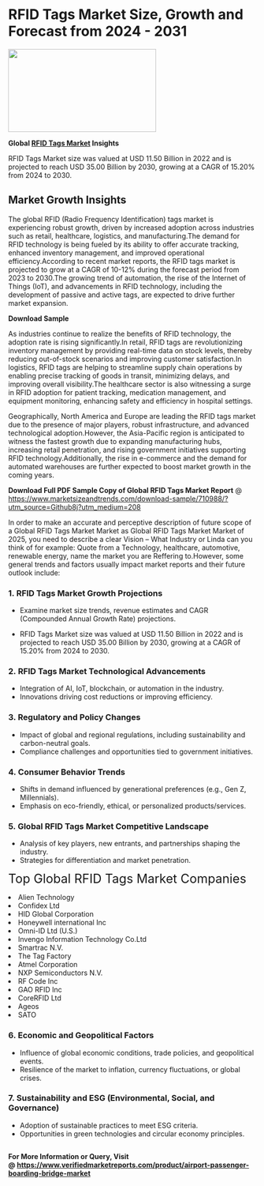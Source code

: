 <H1>RFID Tags Market Size, Growth and Forecast from 2024 - 2031</H1><img class="aligncenter size-medium wp-image-584254" src="https://thirdeyenews.in/wp-content/uploads/2024/09/Global-Market-Research-300x168.jpeg" alt="" width="300" height="168" /><p><strong>Global&nbsp;<a href="https://www.marketsizeandtrends.com/download-sample/710988/?utm_source=Github8j?utm_medium=208">RFID Tags Market</a> Insights</strong></p><p>RFID Tags Market size was valued at USD 11.50 Billion in 2022 and is projected to reach USD 35.00 Billion by 2030, growing at a CAGR of 15.20% from 2024 to 2030.</p><p><h2>Market Growth Insights</h2> <p>The global RFID (Radio Frequency Identification) tags market is experiencing robust growth, driven by increased adoption across industries such as retail, healthcare, logistics, and manufacturing.The demand for RFID technology is being fueled by its ability to offer accurate tracking, enhanced inventory management, and improved operational efficiency.According to recent market reports, the RFID tags market is projected to grow at a CAGR of 10-12% during the forecast period from 2023 to 2030.The growing trend of automation, the rise of the Internet of Things (IoT), and advancements in RFID technology, including the development of passive and active tags, are expected to drive further market expansion.</p> <p><strong>Download Sample</strong></p> <p>As industries continue to realize the benefits of RFID technology, the adoption rate is rising significantly.In retail, RFID tags are revolutionizing inventory management by providing real-time data on stock levels, thereby reducing out-of-stock scenarios and improving customer satisfaction.In logistics, RFID tags are helping to streamline supply chain operations by enabling precise tracking of goods in transit, minimizing delays, and improving overall visibility.The healthcare sector is also witnessing a surge in RFID adoption for patient tracking, medication management, and equipment monitoring, enhancing safety and efficiency in hospital settings.</p> <p>Geographically, North America and Europe are leading the RFID tags market due to the presence of major players, robust infrastructure, and advanced technological adoption.However, the Asia-Pacific region is anticipated to witness the fastest growth due to expanding manufacturing hubs, increasing retail penetration, and rising government initiatives supporting RFID technology.Additionally, the rise in e-commerce and the demand for automated warehouses are further expected to boost market growth in the coming years.</p> <p><span class=""><strong>Download Full PDF Sample Copy of Global RFID Tags Market Report</strong> @ <a href="https://www.marketsizeandtrends.com/download-sample/710988/?utm_source=Github8j?utm_medium=208" target="_blank">https://www.marketsizeandtrends.com/download-sample/710988/?utm_source=Github8j?utm_medium=208</a></span></p><p>In order to make an accurate and perceptive description of future scope of a Global&nbsp;RFID Tags Market Market as Global&nbsp;RFID Tags Market Market of 2025, you need to describe a clear Vision &ndash; What Industry or Linda can you think of for example: Quote from a Technology, healthcare, automotive, renewable energy, name the market you are Reffering to.However, some general trends and factors usually impact market reports and their future outlook include:</p><h3>1.&nbsp;<strong>RFID Tags Market Growth Projections</strong></h3><ul><li>Examine market size trends, revenue estimates and CAGR (Compounded Annual Growth Rate) projections.</li><li><p>RFID Tags Market size was valued at USD 11.50 Billion in 2022 and is projected to reach USD 35.00 Billion by 2030, growing at a CAGR of 15.20% from 2024 to 2030.</p></li></ul><h3>2.&nbsp;<strong>RFID Tags Market Technological Advancements</strong></h3><ul><li>Integration of AI, IoT, blockchain, or automation in the industry.</li><li>Innovations driving cost reductions or improving efficiency.</li></ul><h3>3.&nbsp;<strong>Regulatory and Policy Changes</strong></h3><ul><li>Impact of global and regional regulations, including sustainability and carbon-neutral goals.</li><li>Compliance challenges and opportunities tied to government initiatives.</li></ul><h3>4.&nbsp;<strong>Consumer Behavior Trends</strong></h3><ul><li>Shifts in demand influenced by generational preferences (e.g., Gen Z, Millennials).</li><li>Emphasis on eco-friendly, ethical, or personalized products/services.</li></ul><h3>5.&nbsp;<strong>Global RFID Tags Market Competitive Landscape</strong></h3><ul><li>Analysis of key players, new entrants, and partnerships shaping the industry.</li><li>Strategies for differentiation and market penetration.</li></ul><p data-pm-slice="1 1 []"><span style="color: inherit; font-family: inherit; font-size: 25px;">Top Global RFID Tags Market Companies</span></p><div class="" data-test-id=""><p><li>Alien Technology</li><li> Confidex Ltd</li><li> HID Global Corporation</li><li> Honeywell international Inc</li><li> Omni-ID Ltd (U.S.)</li><li> Invengo Information Technology Co.Ltd</li><li> Smartrac N.V.</li><li> The Tag Factory</li><li> Atmel Corporation</li><li> NXP Semiconductors N.V.</li><li> RF Code Inc</li><li> GAO RFID Inc</li><li> CoreRFID Ltd</li><li> Ageos</li><li> SATO</li></p></div><h3>6.&nbsp;<strong>Economic and Geopolitical Factors</strong></h3><ul><li>Influence of global economic conditions, trade policies, and geopolitical events.</li><li>Resilience of the market to inflation, currency fluctuations, or global crises.</li></ul><h3>7.&nbsp;<strong>Sustainability and ESG (Environmental, Social, and Governance)</strong></h3><ul><li>Adoption of sustainable practices to meet ESG criteria.</li><li>Opportunities in green technologies and circular economy principles.</li></ul><h2><strong style="font-size: 14px;">For More Information or Query, Visit @&nbsp;</strong><a style="background-color: #ffffff; font-size: 14px;" href="https://www.marketsizeandtrends.com/report/rfid-tags-market/" target="_blank">https://www.verifiedmarketreports.com/product/airport-passenger-boarding-bridge-market</a></h2>